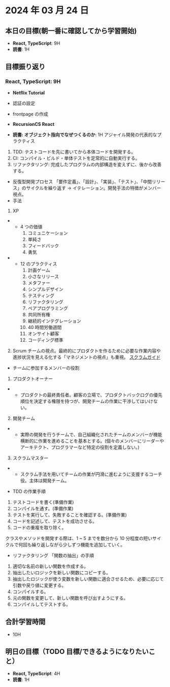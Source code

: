 # 2024 年 03 月 24 日

## 本日の目標(朝一番に確認してから学習開始)

-   **React, TypeScript**: 9H
-   **読書**: 1H

## 目標振り返り

### React, TypeScript: 9H

-   **Netflix Tutorial**
-   認証の設定
-   frontpage の作成

-   **RecursionCS React**

-   **読書: オブジェクト指向でなぜつくるのか**: 1H
    アジャイル開発の代表的なプラクティス

1. TDD: テストコードを先に書いてから本体コードを開発する。
2. CI: コンパイル・ビルド・単体テストを定常的に自動実行する。
3. リファクタリング: 完成したプログラムの内部構造を変えずに、後から改善する。

-   反復型開発プロセス
    「要件定義」、「設計」、「実装」、「テスト」、「中間リリース」のサイクルを繰り返す -> イテレーション。開発手法の特徴がメンバー視点。
-   手法

1. XP

-   -   4 つの価値
        1. コミュニケーション
        2. 単純さ
        3. フィードバック
        4. 勇気
-   -   12 のプラクティス
        1. 計画ゲーム
        2. 小さなリリース
        3. メタファー
        4. シンプルデザイン
        5. テスティング
        6. リファクタリング
        7. ペアプログラミング
        8. 共同所有権
        9. 継続的インテグレーション
        10. 40 時間労働週間
        11. オンサイト顧客
        12. コーディング標準

2. Scrum
   チームの視点。最終的にプロダクトを作るために必要な作業内容や進捗状況を見える化する「マネジメントの視点」も重視。
   [スクラムガイド](https://scrumguides.org/docs/scrumguide/v2020/2020-Scrum-Guide-Japanese.pdf)

-   チームに参加するメンバーの役割

1. プロダクトオーナー

-   -   プロダクトの最終責任者。顧客の立場で、プロダクトバックログの優先順位を決定する権限を持つが、開発チームの作業に干渉してはいけない。

2. 開発チーム

-   -   実際の開発を行うチームで、自己組織化されたチームのメンバーが機能横断的に作業を進めることを基本とする。(個々のメンバーにリーダーやアーキテクト、プログラマーなど特定の役割を定義しない。)

3. スクラムマスター

-   -   スクラム手法を用いてチームの作業が円滑に進むように支援するコーチ役。主体は開発チーム。

-   TDD の作業手順

1. テストコードを書く(準備作業)
2. コンパイルを通す。(準備作業)
3. テストを実行して、失敗することを確認する。(準備作業)
4. コードを記述して、テストを成功させる。
5. コードの重複を取り除く。

クラスやメソッドを開発する際は、1 ~ 5 までを数分から 10 分程度の短いサイクルで何回も繰り返しながら少しずつ機能を追加していく。

-   リファクタリング 「関数の抽出」の手順

1. 適切な名前の新しい関数を作成する。
2. 抽出したいロジックを新しい関数にコピーする。
3. 抽出したロジックが使う変数を新しい関数に適合させるため、必要に応じて引数や戻り値に変更する。
4. コンパイルする。
5. 元の関数を変更して、新しい関数を呼び出すようにする。
6. コンパイルしてテストする。

## 合計学習時間

-   10H

## 明日の目標（TODO 目標/できるようになりたいこと）

-   **React, TypeScript**: 4H
-   **読書**: 1H
